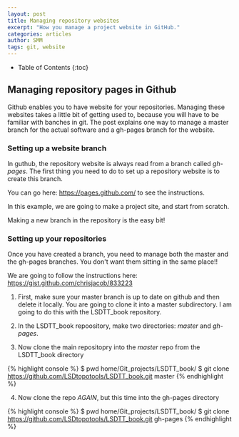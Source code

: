 ```yaml
---
layout: post
title: Managing repository websites
excerpt: "How you manage a project website in GitHub."
categories: articles
author: SMM
tags: git, website
---
```


* Table of Contents
{:toc}

## Managing repository pages in Github

Github enables you to have website for your repositories. 
Managing these websites takes a little bit of getting used to, because you will have to be familiar with banches in git. 
The post explains one way to manage a master branch for the actual software and a gh-pages branch for the website. 

### Setting up a website branch

In guthub, the repository website is always read from a branch called *gh-pages*. 
The first thing you need to do to set up a repository website is to create this branch. 

You can go here: https://pages.github.com/ to see the instructions. 

In this example, we are going to make a project site, and start from scratch. 

Making a new branch in the repository is the easy bit!

### Setting up your repositories

Once you have created a branch, you need to manage both the master and the gh-pages branches. 
You don't want them sitting in the same place!!

We are going to follow the instructions here: https://gist.github.com/chrisjacob/833223

1. First, make sure your master branch is up to date on github and then delete it locally. You are going to clone it into a master subdirectory. 
I am going to do this with the LSDTT_book repository. 

2. In the LSDTT_book repoository, make two directories: *master* and *gh-pages*.

3. Now clone the main repositopry into the *master* repo from the LSDTT_book directory

{% highlight console %}
$ pwd
home/Git_projects/LSDTT_book/
$ git clone https://github.com/LSDtopotools/LSDTT_book.git master
{% endhighlight %}

4. Now clone the repo *AGAIN*, but this time into the gh-pages directory

{% highlight console %}
$ pwd
home/Git_projects/LSDTT_book/
$ git clone https://github.com/LSDtopotools/LSDTT_book.git gh-pages
{% endhighlight %}
